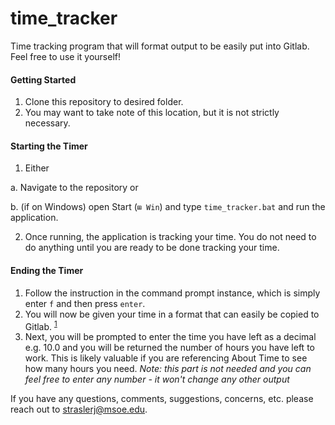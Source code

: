 # time_tracker
Time tracking program that will format output to be easily put into Gitlab. Feel free to use it yourself!

#### Getting Started

 1. Clone this repository to desired folder.
 2. You may want to take note of this location, but it is not strictly necessary.

#### Starting the Timer
1. Either

  a. Navigate to the repository or

  b. (if on Windows) open Start (`⊞ Win`)  and type `time_tracker.bat` and run the application.

2. Once running, the application is tracking your time. You do not need to do anything until you are ready to be done tracking your time.

#### Ending the Timer
1. Follow the instruction in the command prompt instance, which is simply enter `f` and then press `enter`.
2. You will now be given your time in a format that can easily be copied to Gitlab. <sup>[1](https://docs.gitlab.com/ee/user/project/time_tracking.html)
3. Next, you will be prompted to enter the time you have left as a decimal e.g. 10.0 and you will be returned the number of hours you have left to work. This is likely valuable if you are referencing About Time to see how many hours you need. *Note: this part is not needed and you can feel free to enter any number - it won't change any other output*

If you have any questions, comments, suggestions, concerns, etc. please reach out to straslerj@msoe.edu.
